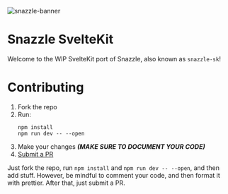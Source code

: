 ![snazzle-banner](https://github.com/SnarpleDev/snazzle-sk/assets/31410740/c05f85b9-3fea-48ea-8ce3-33df6a925566)
# Snazzle SvelteKit

Welcome to the WIP SvelteKit port of Snazzle, also known as `snazzle-sk`!

# Contributing

1. Fork the repo
2. Run:
   ```
   npm install
   npm run dev -- --open
   ```
3. Make your changes ***(MAKE SURE TO DOCUMENT YOUR CODE)***
4. [Submit a PR](https://github.com/redstone-dev/snazzle-sk/pulls?q=is%3Apr+is%3Aopen+sort%3Aupdated-desc)

Just fork the repo, run `npm install` and `npm run dev -- --open`, and then add stuff. However, be mindful to comment your code, and then format it with prettier. After that, just submit a PR.
